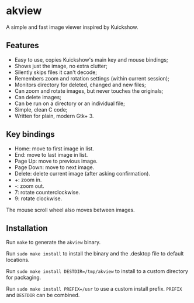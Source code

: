 # akview

A simple and fast image viewer inspired by Kuickshow.

## Features

- Easy to use, copies Kuickshow's main key and mouse bindings;
- Shows just the image, no extra clutter;
- Silently skips files it can't decode;
- Remembers zoom and rotation settings (within current session);
- Monitors directory for deleted, changed and new files;
- Can zoom and rotate images, but never touches the originals;
- Can delete images;
- Can be run on a directory or an individual file;
- Simple, clean C code;
- Written for plain, modern Gtk+ 3.

## Key bindings

- Home: move to first image in list.
- End: move to last image in list.
- Page Up: move to previous image.
- Page Down: move to next image.
- Delete: delete current image (after asking confirmation).
- +: zoom in.
- -: zoom out.
- 7: rotate counterclockwise.
- 9: rotate clockwise.

The mouse scroll wheel also moves between images.

## Installation

Run `make` to generate the `akview` binary.

Run `sudo make install` to install the binary and the .desktop file to default locations.

Run `sudo make install DESTDIR=/tmp/akview` to install to a custom directory for packaging.

Run `sudo make install PREFIX=/usr` to use a custom install prefix. `PREFIX` and `DESTDIR` can be combined.

